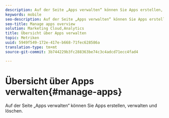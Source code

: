 ```yaml
---
description: Auf der Seite „Apps verwalten“ können Sie Apps erstellen, verwalten und löschen.
keywords: mobile
seo-description: Auf der Seite „Apps verwalten“ können Sie Apps erstellen, verwalten und löschen.
seo-title: Manage apps overview
solution: Marketing Cloud,Analytics
title: Übersicht über Apps verwalten
topic: Metriken
uuid: 5949f549-172e-417e-b668-71fec628586a
translation-type: tm+mt
source-git-commit: 3b744229b3fc288363be74c3c4adcd71ecc4fad4

---
```



# Übersicht über Apps verwalten{#manage-apps}

Auf der Seite „Apps verwalten“ können Sie Apps erstellen, verwalten und löschen.
